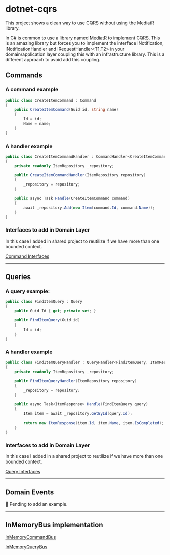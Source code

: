 # dotnet-cqrs

This project shows a clean way to use CQRS without using the MediatR library.

In C# is common to use a library named [MediatR](https://github.com/jbogard/MediatR) to implement CQRS. This is an amazing library but forces you to implement the interface INotification, INotificationHandler<T> and IRequestHandler<T1,T2> in your domain/application layer coupling this with an infrastructure library.
This is a different approach to avoid add this coupling.

## Commands

### A command example

```csharp
public class CreateItemCommand : Command
{    
    public CreateItemCommand(Guid id, string name) 
    {
        Id = id;
        Name = name;
    }
}
```

### A handler example

```csharp
public class CreateItemCommandHandler : CommandHandler<CreateItemCommand>
{
    private readonly ItemRepository _repository;

    public CreateItemCommandHandler(ItemRepository repository)
    {
        _repository = repository;
    }

    public async Task Handle(CreateItemCommand command)
    {
        await _repository.Add(new Item(command.Id, command.Name));
    }
}
```

### Interfaces to add in Domain Layer

In this case I added in shared project to reutilize if we have more than one bounded context.

[Command Interfaces](https://github.com/Leanwit/dotnet-cqrs/tree/master/Src/CQRS.Shared/Domain/Bus/Command)

---

## Queries

### A query example:

```csharp
public class FindItemQuery : Query
{
    public Guid Id { get; private set; }

    public FindItemQuery(Guid id)
    {
        Id = id;
    }
}
```

### A handler example

```csharp
public class FindItemQueryHandler : QueryHandler<FindItemQuery, ItemResponse>
{
    private readonly ItemRepository _repository;

    public FindItemQueryHandler(ItemRepository repository)
    {
        _repository = repository;
    }

    public async Task<ItemResponse> Handle(FindItemQuery query)
    {
        Item item = await _repository.GetById(query.Id);
        
        return new ItemResponse(item.Id, item.Name, item.IsCompleted);
    }
}
```

### Interfaces to add in Domain Layer

In this case I added in a shared project to reutilize if we have more than one bounded context.

[Query Interfaces](https://github.com/Leanwit/dotnet-cqrs/tree/master/Src/CQRS.Shared/Domain/Bus/Query)

---

## Domain Events

🚧 Pending to add an example.

---

## InMemoryBus implementation

[InMemoryCommandBus](https://github.com/Leanwit/dotnet-cqrs/blob/master/Src/CQRS.Shared/Infrastructure/Bus/Command/InMemoryCommandBus.cs)

[InMemoryQueryBus](https://github.com/Leanwit/dotnet-cqrs/blob/master/Src/CQRS.Shared/Infrastructure/Bus/Query/InMemoryQueryBus.cs)
